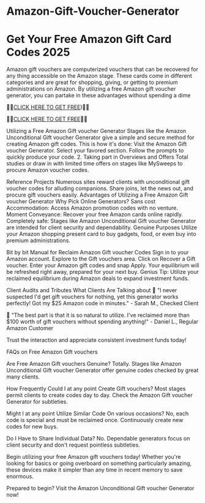 # Amazon-Gift-Voucher-Generator
# Get Your Free Amazon Gift Card Codes 2025
Amazon gift vouchers are computerized vouchers that can be recovered for any thing accessible on the Amazon stage. These cards come in different categories and are great for shopping, giving, or getting to premium administrations on Amazon. By utilizing a free Amazon gift voucher generator, you can partake in these advantages without spending a dime

🎁🎁[CLICK HERE TO GET FREE](https://rb.gy/w2qsz1))🎁🎁

🎁🎁[CLICK HERE TO GET FREE](https://rb.gy/w2qsz1)🎁🎁

Utilizing a Free Amazon Gift voucher Generator Stages like the Amazon Unconditional Gift voucher Generator give a simple and secure method for creating Amazon gift codes. This is how it's done: Visit the Amazon Gift voucher Generator. Select your favored section. Follow the prompts to quickly produce your code. 2. Taking part in Overviews and Offers Total studies or draw in with limited time offers on stages like MySweeps to procure Amazon voucher codes.

Reference Projects Numerous sites reward clients with unconditional gift voucher codes for alluding companions. Share joins, let the news out, and procure gift vouchers easily. Advantages of Utilizing a Free Amazon Gift voucher Generator Why Pick Online Generators? Sans cost Accommodation: Access Amazon promotion codes with no venture. Moment Conveyance: Recover your free Amazon cards online rapidly. Completely safe: Stages like Amazon Unconditional Gift voucher Generator are intended for client security and dependability. Genuine Purposes Utilize your Amazon shopping present card to buy gadgets, food, or even buy into premium administrations.

Bit by bit Manual for Reclaim Amazon Gift voucher Codes Sign in to your Amazon account. Explore to the Gift vouchers area. Click on Recover a Gift voucher. Enter your Amazon gift codes and snap Apply. Your equilibrium will be refreshed right away, prepared for your next buy. Genius Tip: Utilize your reclaimed equilibrium during Amazon deals to expand investment funds.

Client Audits and Tributes What Clients Are Talking about 🌟 "I never suspected I'd get gift vouchers for nothing, yet this generator works perfectly! Got my $25 Amazon code in minutes." - Sarah M., Checked Client

🌟 "The best part is that it is so natural to utilize. I've reclaimed more than $100 worth of gift vouchers without spending anything!" - Daniel L., Regular Amazon Customer

Trust the interaction and appreciate consistent investment funds today!

FAQs on Free Amazon Gift vouchers

Are Free Amazon Gift vouchers Genuine? Totally. Stages like Amazon Unconditional Gift voucher Generator offer genuine codes checked by great many clients.

How Frequently Could I at any point Create Gift vouchers? Most stages permit clients to create codes day to day. Check the Amazon Gift voucher Generator for subtleties.

Might I at any point Utilize Similar Code On various occasions? No, each code is special and must be reclaimed once. Continuously create new codes for new buys.

Do I Have to Share Individual Data? No. Dependable generators focus on client security and don't request pointless subtleties.

Begin utilizing your free Amazon gift vouchers today! Whether you're looking for basics or going overboard on something particularly amazing, these devices make it simpler than any time in recent memory to save enormous.

Prepared to begin? Visit the Amazon Unconditional Gift voucher Generator now!
